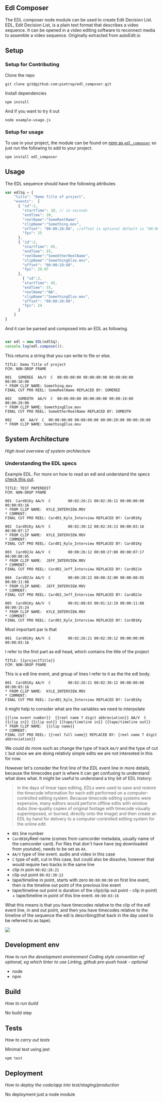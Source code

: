 ## Edl Composer

The EDL composer node module can be used to create Edit Decision List. 
EDL, Edit Decision List, is a plain text format that describes a video sequence. It can be opened in a video editing software to reconnect media to assemble a video sequence. Originally extracted from autoEdit.io


## Setup

### Setup for Contributing 

Clone the repo
 
```
git clone git@github.com:pietrop/edl_composer.git
```

Install dependencies 
```
npm install
```

And if you want to try it out 

```
node example-usage.js
```

### Setup for usage

To use in your project, the module can be found on [npm as `edl_composer`](https://www.npmjs.com/package/edl_composer)
so just run the following to add to your project. 

```
npm install edl_composer
```

## Usage


The EDL sequence should have the following attributes

```javascript
var edlSq = {
    "title": "Demo Title of project",
    "events":  [
      { "id":1,
        "startTime": 10, // in seconds 
        "endTime": 20,
        "reelName":"SomeReelName",
        "clipName":"Something.mov",
        "offset": "00:00:28:08", //offset is optional default is "00:00:00:00"
        "fps": 25
      },
      { "id":2,
        "startTime": 45,
        "endTime": 55,
        "reelName":"SomeOtherReelName",
        "clipName":"SomethingElse.mov",
        "offset": "00:00:28:08",
        "fps": 29.97
      },
        { "id":2,
        "startTime": 45,
        "endTime": 55,
        "reelName":"NA",
        "clipName":"SomethingElse.mov",
        "offset": "00:00:28:08",
        "fps": 24
      }
    ]
}
```

And it can be parsed and composed into an EDL as following. 

```javascript

var edl = new EDL(edlSq);
console.log(edl.compose());
```

This returns a string that you can write to file or else.

```
TITLE: Demo Title of project
FCM: NON-DROP FRAME

001   SOMEREE  AA/V  C  00:00:00:00 00:00:00:00 00:00:00:00 00:00:10:00
* FROM CLIP NAME: Something.mov
FINAL CUT PRO REEL: SomeReelName REPLACED BY: SOMEREE

002   SOMEOTH  AA/V  C  00:00:00:00 00:00:00:00 00:00:10:00 00:00:20:00
* FROM CLIP NAME: SomethingElse.mov
FINAL CUT PRO REEL: SomeOtherReelName REPLACED BY: SOMEOTH

002    AX  AA/V  C  00:00:00:00 00:00:00:00 00:00:20:00 00:00:30:00
* FROM CLIP NAME: SomethingElse.mov

```

## System Architecture
_High level overview of system architecture_

### Understanding the EDL specs

Example EDL. For more on how to read an edl and understand the specs [check this out](https://documentation.apple.com/en/finalcutpro/usermanual/index.html#chapter=96%26section=1%26tasks=true).

```
TITLE: TEST PAPEREDIT
FCM: NON-DROP FRAME

001  Card01Ky AA/V  C        00:02:26:21 00:02:30:12 00:00:00:00 00:00:03:16
* FROM CLIP NAME:  KYLE_INTERVIEW.MOV
* COMMENT:
FINAL CUT PRO REEL: Card01_Kyle_Interview REPLACED BY: Card01Ky

002  Card01Ky AA/V  C        00:02:30:12 00:02:34:13 00:00:03:16 00:00:07:17
* FROM CLIP NAME:  KYLE_INTERVIEW.MOV
* COMMENT:
FINAL CUT PRO REEL: Card01_Kyle_Interview REPLACED BY: Card01Ky

003  Card02Je AA/V  C        00:00:26:12 00:00:27:00 00:00:07:17 00:00:08:05
* FROM CLIP NAME:  JEFF_INTERVIEW.MOV
* COMMENT:
FINAL CUT PRO REEL: Card02_Jeff_Interview REPLACED BY: Card02Je

004  Card02Je AA/V  C        00:00:28:22 00:00:32:00 00:00:08:05 00:00:11:08
* FROM CLIP NAME:  JEFF_INTERVIEW.MOV
* COMMENT:
FINAL CUT PRO REEL: Card02_Jeff_Interview REPLACED BY: Card02Je

005  Card01Ky AA/V  C        00:01:08:03 00:01:12:19 00:00:11:08 00:00:15:24
* FROM CLIP NAME:  KYLE_INTERVIEW.MOV
* COMMENT:
FINAL CUT PRO REEL: Card01_Kyle_Interview REPLACED BY: Card01Ky
```


Most important par is that
```
001  Card01Ky AA/V  C        00:02:26:21 00:02:30:12 00:00:00:00 00:00:03:16
```

I refer to the first part as edl head, which contains the title of the project
```
TITLE: {{projectTitle}}
FCM: NON-DROP FRAME
```

This is a edl line event, and group of lines I refer to it as the the edl body.
```
001  Card01Ky AA/V  C        00:02:26:21 00:02:30:12 00:00:00:00 00:00:03:16
* FROM CLIP NAME:  KYLE_INTERVIEW.MOV
* COMMENT:
FINAL CUT PRO REEL: Card01_Kyle_Interview REPLACED BY: Card01Ky
```
it might help to consider what are the variables we need to interpolate

```
{{line event number}}  {{reel name 7 digit abbreviation}} AA/V  C   {{clip in}} {{clip out}} {{tape/timeline in}} {{tape/timeline out}}
* FROM CLIP NAME:  {{clip name}}
* COMMENT:
FINAL CUT PRO REEL: {{reel full name}} REPLACED BY: {reel name 7 digit abbreviation}}
```

We could do more such as change the type of track `AA/V` and the type of cut `C` but since we are doing relativly simple edits we are not interested in this for now.

However let's consider the first line of the EDL event line in more details, because the timecodes part is where it can get confusing to understand what does what. It might be useful to understand a tiny bit of EDL history:

>In the days of linear tape editing, EDLs were used to save and restore the timecode information for each edit performed on a computer-controlled editing system. Because timecode editing systems were expensive, many editors would perform offline edits with window dubs (low-quality copies of original footage with timecode visually superimposed, or burned, directly onto the
image) and then create an EDL by hand for delivery to a computer-controlled editing system for the online edit.

- `001` line number  
- `Card01Ky`Reel name (comes from camcorder metadata, usually name of the camcorder card). For files that don't have have (eg downloaded from youtube), needs to be set as `AX`.
- `AA/V` type of line event. audio and video in this case
- `C` type of edit, cut in this case, but could also be dissolve, however that would require two tracks in the same line
-  clip in poin `00:02:26:21`
- clip out point `00:02:30:12`
- tape/timeline in point, starts with zero `00:00:00:00`  on first line event, then is the timeline out point of the previous line event
- tape/timeline out point is duration of the clip(clip out point - clip in point) + tape/timeline in point of this line event. `00:00:03:16`

What this means is that you have timecodes relative to the clip of the edl event line, in and out point, and then you have timecodes relative to the timeline of the sequence the edl is describing(that back in the day used to be referred to as tape).

![](https://documentation.apple.com/en/finalcutpro/usermanual/Art/S03/S0323_ImportEDL3.png)

## Development env
 _How to run the development environment_
_Coding style convention ref optional, eg which linter to use_
_Linting, github pre-push hook - optional_

- node
- npm 

## Build
_How to run build_

No build step 
 

## Tests
_How to carry out tests_

Minimal test using jest

```
npm test
```
 

## Deployment
_How to deploy the code/app into test/staging/production_

No deployment just a node module 


